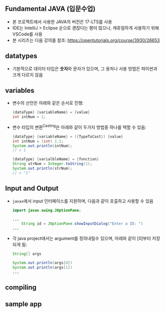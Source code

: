 ## Fundamental JAVA (입문수업)

- 본 프로젝트에서 사용한 JAVA의 버전은 17-LTS를 사용
- IDE는 IntelliJ > Eclipse 순으로 괜찮다는 평이 많으나, 캐쥬얼하게 사용하기 위해 VSCode를 사용
- 본 시리즈는 다음 강의를 참조: https://opentutorials.org/course/3930/26653

## datatypes

- 기본적으로 데이터 타입은 **숫자**와 문자가 있으며, 그 용처나 사용 방법은 파이썬과 크게 다르지 않음

## variables

- 변수의 선언은 아래와 같은 순서로 진행:

  ```java
  {dataType} {variableName} = {value}
  int intNum = 1;
  ```

- 변수 타입의 변환<sup>Casting</sup>은  아래와 같이 두가지 방법중 하나를 택할 수 있음:

  ```java
  {dataType} {variableName} = ({TypeToCast}) {value}
  int intNum = (int) 1.1;
  System.out.println(intNum);
  // > 1
  ```

  ```java
  {dataType} {varialbleName} = {function}
  String strNum = Integer.toString(1);
  System.out.println(strNum);
  // > "1"
  ```

## Input and Output

- `javax`에서 input 인터페이스를 지원하며, 다음과 같이 호출하고 사용할 수 있음

  ```java
  import javax.swing.JOptionPane;
  
  ...
      String id = JOptionPane.showInputDialog("Enter a ID: ")
  ...
  ```
- 각 java project에서는 argument를 정의내릴수 있으며, 아래와 같이 [0]부터 저장되게 됨:
  ```java
  String[] args
  
  System.out.println(args[0])
  System.out.println(args[1])
  ...
  ```
  

## compiling



## sample app

